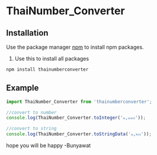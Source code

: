 # ThaiNumber_Converter
## Installation

Use the package manager [npm](https://nodejs.org/en/) to install npm packages.

1. Use this to install all packages
```bash
npm install thainumberconverter
```

## Example

```js
import ThaiNumber_Converter from 'thainumberconverter';

//convert to number
console.log(ThaiNumber_Converter.toInteger('๑,๑๑๓'));

//convert to string
console.log(ThaiNumber_Converter.toStringData('๑,๒๓'));
```

hope you will be happy -Bunyawat

